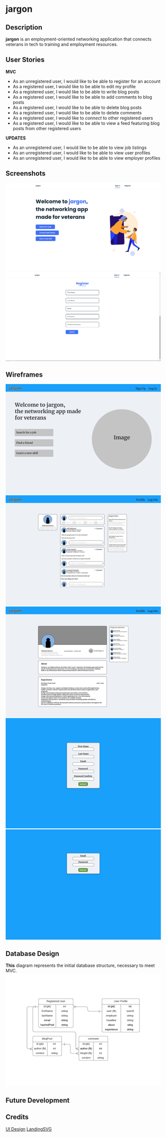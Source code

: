 # jargon

## Description

**jargon** is an employment-oriented networking application that connects veterans in tech to training and employment resources.

## User Stories

**MVC**

- As an unregistered user, I would like to be able to register for an account
- As a registered user, I would like to be able to edit my profile
- As a registered user, I would like to be able to write blog posts
- As a registered user, I would like to be able to add comments to blog posts
- As a registered user, I would like to be able to delete blog posts
- As a registered user, I would like to be able to delete comments
- As a registered user, I would like to _connect_ to other registered users
- As a registered user, I would like to be able to view a feed featuring blog posts from other registered users

**UPDATES**

- As an unregistered user, I would like to be able to view job listings
- As an unregistered user, I would like to be able to view user profiles
- As an unregistered user, I would like to be able to view employer profiles

## Screenshots
![Landing Page](public/assets/images/screenshots/landingPage.PNG)
![Register](public/assets/images/screenshots/register.PNG)


## Wireframes

![Landing Page](public/assets/images/wireframes/LandingPage.png)
![Registered User Feed](public/assets/images/wireframes/RegisteredUserFeed.png)
![User Profile](public/assets/images/wireframes/UserProfile.png)
![Registration](public/assets/images/wireframes/Registration.png)
![Login](public/assets/images/wireframes/Login.png)

## Database Design

**This** diagram represents the initial database structure, necessary to meet MVC.
![Database Architecture](public/assets/images/wireframes/DBjargonDiagram.png)

## Future Development

## Credits
[UI Design](https://github.com/bedimcode/portfolio-responsive-complete)
[LandingSVG](https://www.humaaans.com/)